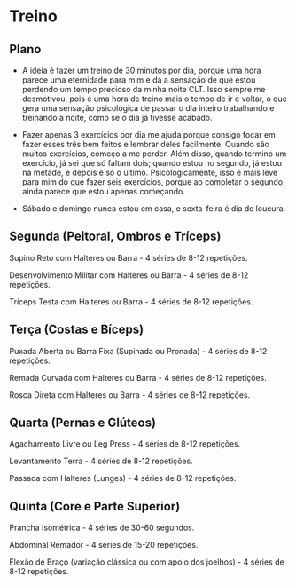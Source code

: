 # Treino

## Plano
- A ideia é fazer um treino de 30 minutos por dia, porque uma hora parece uma eternidade para mim e dá a sensação de que estou perdendo um tempo precioso da minha noite CLT. Isso sempre me desmotivou, pois é uma hora de treino mais o tempo de ir e voltar, o que gera uma sensação psicológica de passar o dia inteiro trabalhando e treinando à noite, como se o dia já tivesse acabado. 

- Fazer apenas 3 exercícios por dia me ajuda porque consigo focar em fazer esses três bem feitos e lembrar deles facilmente. Quando são muitos exercícios, começo a me perder. Além disso, quando termino um exercício, já sei que só faltam dois; quando estou no segundo, já estou na metade, e depois é só o último. Psicologicamente, isso é mais leve para mim do que fazer seis exercícios, porque ao completar o segundo, ainda parece que estou apenas começando.

- Sábado e domingo nunca estou em casa, e sexta-feira é dia de loucura.

## Segunda (Peitoral, Ombros e Tríceps)
Supino Reto com Halteres ou Barra - 4 séries de 8-12 repetições.

Desenvolvimento Militar com Halteres ou Barra - 4 séries de 8-12 repetições.

Tríceps Testa com Halteres ou Barra - 4 séries de 8-12 repetições.

## Terça (Costas e Bíceps)
Puxada Aberta ou Barra Fixa (Supinada ou Pronada) - 4 séries de 8-12 repetições.

Remada Curvada com Halteres ou Barra - 4 séries de 8-12 repetições.

Rosca Direta com Halteres ou Barra - 4 séries de 8-12 repetições.

## Quarta (Pernas e Glúteos)
Agachamento Livre ou Leg Press - 4 séries de 8-12 repetições.

Levantamento Terra - 4 séries de 8-12 repetições.

Passada com Halteres (Lunges) - 4 séries de 8-12 repetições.

## Quinta (Core e Parte Superior)
Prancha Isométrica - 4 séries de 30-60 segundos.

Abdominal Remador - 4 séries de 15-20 repetições.

Flexão de Braço (variação clássica ou com apoio dos joelhos) - 4 séries de 8-12 repetições.